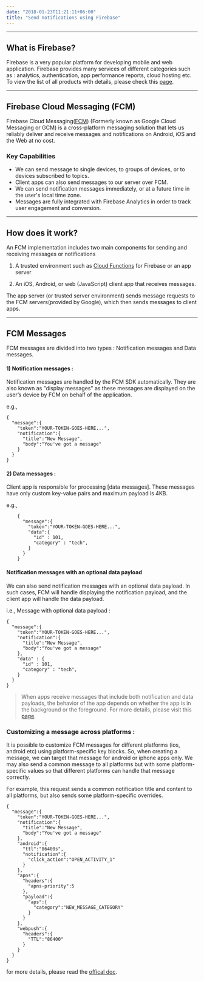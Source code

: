 ```yaml
---
date: "2018-01-23T11:21:11+06:00"
title: "Send notifications using Firebase"
---
```


---

## What is Firebase?
  
Firebase is a very popular platform for developing mobile and web application. Firebase provides many services of different categories such as : analytics, authentication, app performance reports, cloud hosting etc. To view the list of all products with details, please check this [page](https://firebase.google.com/products/).

---

## Firebase Cloud Messaging (FCM)

Firebase Cloud Messaging([FCM]((https://firebase.google.com/products/cloud-messaging/))) (Formerly known as Google Cloud Messaging or GCM) is a cross-platform messaging solution that lets us reliably deliver and receive messages and notifications on Android, iOS and the Web at no cost.

### Key Capabilities
  
* We can send message to single devices, to groups of devices, or to devices subscribed to topics. 
* Client apps can also send messages to our server over FCM.
* We can send notification messages immediately, or at a future time in the user's local time zone.
* Messages are fully integrated with Firebase Analytics in order to track user engagement and conversion.

---

## How does it work?

An FCM implementation includes two main components for sending and receiving messages or notifications

 1) A trusted environment such as [Cloud Functions](https://firebase.google.com/products/functions/) for Firebase or an app server

 2) An iOS, Android, or web (JavaScript) client app that receives messages.

The app server (or trusted server environment) sends message requests to the FCM servers(provided by Google), which then sends messages to client apps.

---

## FCM Messages

FCM messages are divided into two types : Notification messages and Data messages.

#### 1) Notification messages :
Notification messages are handled by the FCM SDK automatically. They are also known as "display messages" as these messages are displayed on the user’s device by FCM on behalf of the application.

e.g.,
 
```
{
  "message":{
    "token":"YOUR-TOKEN-GOES-HERE...",
    "notification":{
      "title":"New Message",
      "body":"You've got a message"
    }
  }
}
```

#### 2) Data messages :
Client app is responsible for processing [data messages]. These messages have only custom key-value pairs and maximum payload is 4KB.

e.g.,

```
    {
      "message":{
        "token":"YOUR-TOKEN-GOES-HERE...",
        "data":{
          "id" : 101,
          "category" : "tech",
        }
      }
    }
```

#### Notification messages with an optional data payload

We can also send notification messages with an optional data payload. In such cases, FCM will handle displaying the notification payload, and the client app will handle the data payload.

i.e., Message with optional data payload :

```
{
  "message":{
    "token":"YOUR-TOKEN-GOES-HERE...",
    "notification":{
      "title":"New Message",
      "body":"You've got a message"
    },
    "data" : {
      "id" : 101,
      "category" : "tech",
    }
  }
}
```

> When apps receive messages that include both notification and data payloads, the behavior of the app depends on whether the app is in the background or the foreground. For more details, please visit this [page](https://firebase.google.com/docs/cloud-messaging/concept-options#notification-messages-with-optional-data-payload).

### Customizing a message across platforms :
      
It is possible to customize FCM messages for different platforms (ios, android etc) using platform-specific key blocks. So, when creating a message, we can target that message for android or iphone apps only. We may also send a common message to all platforms but with some platform-specific values so that different platforms can handle that message correctly.

For example, this request sends a common notification title and content to all platforms, but also sends some platform-specific overrides.

```
{
  "message":{
    "token":"YOUR-TOKEN-GOES-HERE...",
    "notification":{
      "title":"New Message",
      "body":"You've got a message"
    },
    "android":{
      "ttl":"86400s",
      "notification":{
        "click_action":"OPEN_ACTIVITY_1"
      }
    },
    "apns":{
      "headers":{
        "apns-priority":5
      },
      "payload":{
        "aps":{
          "category":"NEW_MESSAGE_CATEGORY"
        }
      }
    },
    "webpush":{
      "headers":{
        "TTL":"86400"
      }
    }
  }
}
```

for more details, please read the [offical doc](https://firebase.google.com/docs/cloud-messaging/concept-options#customizing_a_message_across_platforms).